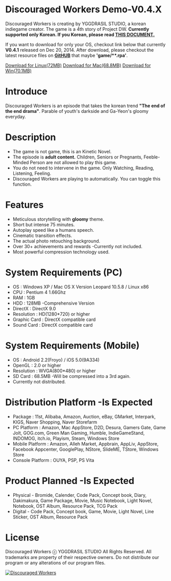 Discouraged Workers Demo-V0.4.X
===================
Discouraged Workers is creating by YGGDRASIL STUDIO, a korean indiegame creator. The game is a 4th story of Project DW. <strong>Currently supported only Korean. If you Korean, please read <a href="https://github.com/YGGDRASIL-STUDIO/Discouraged-Workers/blob/master/README-ko_KR.md" target="_blank">THIS DOCUMENT.</a></strong>

If you want to download for only your OS, checkout link below that currently <strong>V0.4.1</strong> released on Dec 20, 2014. After download, please checkout the latest resource files on <a href="https://github.com/YGGDRASIL-STUDIO/Discouraged-Workers/tree/master/game" target="_blank"><strong>GitHUB</strong></a> that maybe <strong>'game/**.rpa'</strong>.

<a href="https://mega.co.nz/#!75pT3JJa!sk5R-meng8qaGLgMbbF_ZnblboGSBxnFS1X9l5VpGkc" target="_blank">Download for Linux(72MB)</a> <a href="https://mega.co.nz/#!ik4g0bxD!YmzlCJ99-AB-hWizLXaWO6rnRCEpANZF4wAaZvrygSE" target="_blank">Download for Mac(68.8MB)</a> <a href="https://mega.co.nz/#!WxJVELKZ!bBisHi_ONxEJJil96tkWcz_oOylpDqc90osupisr3xk" target="_blank">Download for Win(70.1MB)</a>


Introduce
===================
Discouraged Workers is an episode that takes the korean trend <strong>"The end of the end drama"</strong>. Parable of youth's darkside and Ga-Yeon's gloomy everyday.


Description
===================
<ul><li>The game is not game, this is an Kinetic Novel.</li>
<li>The episode is <strong>adult content.</strong> Children, Seniors or Pregnants, Feeble-Minded Person are not allowed to play this game.</li>
<li>You do not need to intervene in the game. Only Watching, Reading, Listening, Feeling.</li>
<li>Discouraged Workers are playing to automatically. You can toggle this function.</li></ul>


Features
===================
<ul><li>Meticulous storytelling with <strong>gloomy</strong> theme.</li>
<li>Short but intense 75 minutes.</li>
<li>Autoplay speed like a humans speech.</li>
<li>Cinematic transition effects.</li>
<li>The actual photo retouching background.</li>
<li>Over 30+ achievements and rewards -Currently not included.</li>
<li>Most powerful compression technology used.</li></ul>


System Requirements (PC)
===================
<ul><li>OS : Windows XP / Mac OS X Version Leopard 10.5.8 / Linux x86</li>
<li>CPU : Pentium 4 1.66Ghz</li>
<li>RAM : 1GB</li>
<li>HDD : 128MB -Comprehensive Version</li>
<li>DirectX : DirectX 9.0</li>
<li>Resolution : HD(1280*720) or higher</li>
<li>Graphic Card : DirectX compatible card</li>
<li>Sound Card : DirectX compatible card</li></ul>


System Requirements (Mobile)
===================
<ul><li>OS : Android 2.2(Froyo) / iOS 5.0(9A334)</li>
<li>OpenGL : 2.0 or higher</li>
<li>Resolution : WVGA(800*480) or higher</li>
<li>SD Card : 68.5MB -Will be compressed into a 3rd again.</li>
<li>Currently not distributed.</li></ul>


Distribution Platform -Is Expected
===================
<ul><li>Package : 11st, Alibaba, Amazon, Auction, eBay, GMarket, Interpark, KIGS, Naver Shopping, Naver Storefarm</li>
<li>PC Platform : Amazon, Mac AppStore, D2D, Desura, Gamers Gate, Game Jolt, GOG.com, Green Man Gaming, Humble, IndieGameStand, INDOMOG, itch.io, Playism, Steam, Windows Store</li>
<li>Mobile Platform : Amazon, Alleh Market, Appbrain, AppLiv, AppStore, Facebook Appcenter, GooglePlay, NStore, SlideME, TStore,  Windows Store
<li>Console Platform : OUYA, PSP, PS Vita</li></ul>


Product Planned -Is Expected
===================
<ul><li>Physical - Bromide, Calender, Code Pack, Concept book, Diary, Dakimakura, Game Package, Movie, Music Notebook, Light Novel, Notebook, OST Album, Resource Pack, TCG Pack</li> 
<li>Digital - Code Pack, Concept book, Game, Movie, Light Novel, Line Sticker, OST Album, Resource Pack</li></ul>


License
===================
Discouraged Workers ⓒ YGGDRASIL STUDIO All Rights Reserved.
All trademarks are property of their respective owners.
Do not distribute our program or any alterations of our program files.


<a href="http://www.indiedb.com/games/discouraged-workers" title="View Discouraged Workers on Indie DB" target="_blank"><img src="http://button.indiedb.com/popularity/medium/games/37293.png" alt="Discouraged Workers" /></a>
